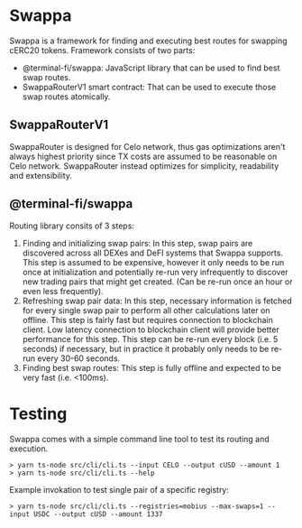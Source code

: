 # Swappa

Swappa is a framework for finding and executing best routes for swapping cERC20 tokens. Framework consists of two parts:

- @terminal-fi/swappa: JavaScript library that can be used to find best swap routes.
- SwappaRouterV1 smart contract: That can be used to execute those swap routes atomically.

## SwappaRouterV1

SwappaRouter is designed for Celo network, thus gas optimizations aren't always highest priority since TX costs are
assumed to be reasonable on Celo network. SwappaRouter instead optimizes for simplicity, readability and extensibility.

## @terminal-fi/swappa

Routing library consits of 3 steps:

1. Finding and initializing swap pairs: In this step, swap pairs are discovered across all DEXes and DeFI systems that Swappa supports. This step is assumed to be expensive, however it only needs to be run once at initialization and potentially re-run very infrequently to discover new trading pairs that might get created. (Can be re-run once an hour or even less frequently).
2. Refreshing swap pair data: In this step, necessary information is fetched for every single swap pair to perform all other calculations later on offline. This step is fairly fast but requires connection to blockchain client. Low latency connection to blockchain client will provide better performance for this step. This step can be re-run every block (i.e. 5 seconds) if necessary, but in practice it probably only needs to be re-run every 30-60 seconds.
3. Finding best swap routes: This step is fully offline and expected to be very fast (i.e. <100ms).

# Testing

Swappa comes with a simple command line tool to test its routing and execution.

```
> yarn ts-node src/cli/cli.ts --input CELO --output cUSD --amount 1
> yarn ts-node src/cli/cli.ts --help
```

Example invokation to test single pair of a specific registry:

```
> yarn ts-node src/cli/cli.ts --registries=mobius --max-swaps=1 --input USDC --output cUSD --amount 1337
```
